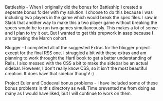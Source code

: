 Battleship - 
When I originally did the bonus for Battleship I created a seperate bonus folder with my solution. I choose to do this because I was including two players in the game which would break the spec files.
I saw in Slack that another way to make this a two player game without breaking the specs would be to run two games simultaneously. This makes a lot of sense and I plan to try it out. But I wanted to get this prepwork in asap because I am targeting the March cohort.

Blogger -
I completed all of the suggested Extras for the blogger project except for the final RSS one. I struggled a bit with these extras and am planning to work throught the Hartl book to get a better understanding of Rails. 
I also messed with the CSS a bit to make the sidebar be an actual sidebar. However, I don't really know CSS, so it isn't the most beautiful creation. It does have that sidebar though! :)

Project Euler and Codeeval bonus problems -
I have included some of these bonus problems in this directory as well. Time prevented me from doing as many as I would have liked, but I will continue to work on them.